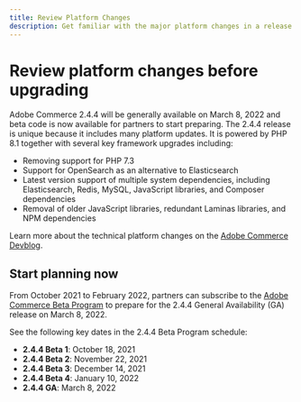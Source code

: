 ```yaml
---
title: Review Platform Changes
description: Get familiar with the major platform changes in a release as you prepare to upgrade your Adobe Commerce or Magento Open Source project.
---
```


# Review platform changes before upgrading

Adobe Commerce 2.4.4 will be generally available on March 8, 2022 and beta code is now available for partners to start preparing. The 2.4.4 release is unique because it includes many platform updates. It is powered by PHP 8.1 together with several key framework upgrades including:  

- Removing support for PHP 7.3
- Support for OpenSearch as an alternative to Elasticsearch
- Latest version support of multiple system dependencies, including Elasticsearch, Redis, MySQL, JavaScript libraries, and Composer dependencies
- Removal of older JavaScript libraries, redundant Laminas libraries, and NPM dependencies

Learn more about the technical platform changes on the [Adobe Commerce Devblog](https://community.magento.com/t5/Magento-DevBlog/Technical-platform-changes-to-expect-in-Adobe-Commerce-2-4-4/ba-p/485506).

## Start planning now

From October 2021 to February 2022, partners can subscribe to the [Adobe Commerce Beta Program](https://devdocs.magento.com/release/beta-program.html) to prepare for the 2.4.4 General Availability (GA) release on March 8, 2022.

See the following key dates in the 2.4.4 Beta Program schedule:

- **2.4.4 Beta 1**: October 18, 2021
- **2.4.4 Beta 2**: November 22, 2021
- **2.4.4 Beta 3**: December 14, 2021
- **2.4.4 Beta 4**: January 10, 2022
- **2.4.4 GA**: March 8, 2022
